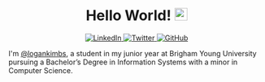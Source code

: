 <h1 align="center">Hello World! <img src="https://media.giphy.com/media/TAhTnP2tP9P1gWWT3t/giphy.gif" width="25" height="25"></h1>

<p align="center">
  <a href="https://www.linkedin.com/in/logankimbs/" target="_blank">
    <img alt="LinkedIn" src="https://img.shields.io/badge/LinkedIn-%231DA1F2.svg?&style=for-the-badge&logo=LinkedIn&logoColor=white"/>
  </a>
  <a href="https://twitter.com/logankimball_" target="_blank">
    <img alt="Twitter" src="https://img.shields.io/badge/Twitter-%231DA1F2.svg?&style=for-the-badge&logo=Twitter&logoColor=white"/>
  </a>
  <a href="https://github.com/logankimbs" target="_blank">
    <img alt="GitHub" src="https://img.shields.io/badge/GitHub-%231DA1F2.svg?&style=for-the-badge&logo=GitHub&logoColor=white"/>
  </a>
</p>

I'm [@logankimbs](https://github.com/logankimbs), a student in my junior year at Brigham Young University
pursuing a Bachelor’s Degree in Information Systems with a minor in Computer Science.
